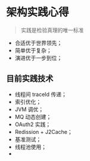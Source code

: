 # 架构实践心得

> 实践是检验真理的唯一标准

* 合适优于世界领先；
* 简单优于复杂；
* 演进优于一步到位；



## 目前实践技术

* 线程间 traceId 传递；
* 索引优化；
* JVM 调优；
* MQ 动态创建；
* OAuth2 实践；
* Redission + J2Cache；
* 基准测试；
* 线程池使用；
* 